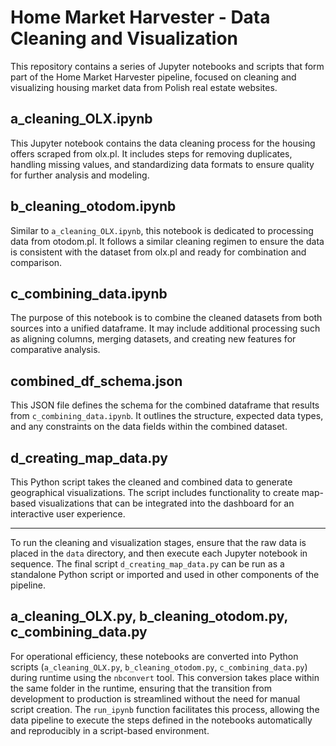 # Home Market Harvester - Data Cleaning and Visualization

This repository contains a series of Jupyter notebooks and scripts that form part of the Home Market Harvester pipeline, focused on cleaning and visualizing housing market data from Polish real estate websites.

## a_cleaning_OLX.ipynb

This Jupyter notebook contains the data cleaning process for the housing offers scraped from olx.pl. It includes steps for removing duplicates, handling missing values, and standardizing data formats to ensure quality for further analysis and modeling.

## b_cleaning_otodom.ipynb

Similar to `a_cleaning_OLX.ipynb`, this notebook is dedicated to processing data from otodom.pl. It follows a similar cleaning regimen to ensure the data is consistent with the dataset from olx.pl and ready for combination and comparison.

## c_combining_data.ipynb

The purpose of this notebook is to combine the cleaned datasets from both sources into a unified dataframe. It may include additional processing such as aligning columns, merging datasets, and creating new features for comparative analysis.

## combined_df_schema.json

This JSON file defines the schema for the combined dataframe that results from `c_combining_data.ipynb`. It outlines the structure, expected data types, and any constraints on the data fields within the combined dataset.

## d_creating_map_data.py

This Python script takes the cleaned and combined data to generate geographical visualizations. The script includes functionality to create map-based visualizations that can be integrated into the dashboard for an interactive user experience.

---

To run the cleaning and visualization stages, ensure that the raw data is placed in the `data` directory, and then execute each Jupyter notebook in sequence. The final script `d_creating_map_data.py` can be run as a standalone Python script or imported and used in other components of the pipeline.

## a_cleaning_OLX.py, b_cleaning_otodom.py, c_combining_data.py

For operational efficiency, these notebooks are converted into Python scripts (`a_cleaning_OLX.py`, `b_cleaning_otodom.py`, `c_combining_data.py`) during runtime using the `nbconvert` tool. This conversion takes place within the same folder in the runtime, ensuring that the transition from development to production is streamlined without the need for manual script creation. The `run_ipynb` function facilitates this process, allowing the data pipeline to execute the steps defined in the notebooks automatically and reproducibly in a script-based environment.

